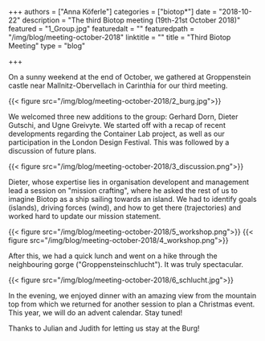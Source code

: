 +++
authors = ["Anna Köferle"]
categories = ["biotop*"]
date = "2018-10-22"
description = "The third Biotop meeting (19th-21st October 2018)"
featured = "1_Group.jpg"
featuredalt = ""
featuredpath = "/img/blog/meeting-october-2018"
linktitle = ""
title = "Third Biotop Meeting"
type = "blog"

+++

On a sunny weekend at the end of October, we gathered at Groppenstein castle near Mallnitz-Obervellach in Carinthia for our third meeting.

{{< figure src="/img/blog/meeting-october-2018/2_burg.jpg">}}

We welcomed three new additions to the group: Gerhard Dorn, Dieter Gutschi, and Ugne Greivyte. We started off with a recap of recent developments regarding the Container Lab project, as well as our participation in the London Design Festival. This was followed by a discussion of future plans.

{{< figure src="/img/blog/meeting-october-2018/3_discussion.png">}}

Dieter, whose expertise lies in organisation developent and management lead a session on "mission crafting", where he asked the rest of us to imagine Biotop as a ship sailing towards an island. We had to identify goals (islands), driving forces (wind), and how to get there (trajectories) and worked hard to update our mission statement.

{{< figure src="/img/blog/meeting-october-2018/5_workshop.png">}}
{{< figure src="/img/blog/meeting-october-2018/4_workshop.png">}}


After this, we had a quick lunch and went on a hike through the neighbouring gorge ("Groppensteinschlucht"). It was truly spectacular.

{{< figure src="/img/blog/meeting-october-2018/6_schlucht.jpg">}}

In the evening, we enjoyed dinner with an amazing view from the mountain top from which we returned for another session to plan a Christmas event. This year, we will do an advent calendar. Stay tuned!


Thanks to Julian and Judith for letting us stay at the Burg!
